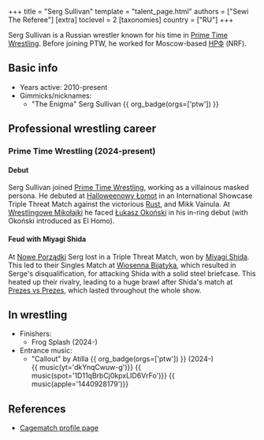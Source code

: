 +++
title = "Serg Sullivan"
template = "talent_page.html"
authors = ["Sewi The Referee"]
[extra]
toclevel = 2
[taxonomies]
country = ["RU"]
+++

Serg Sullivan is a Russian wrestler known for his time in [Prime Time Wrestling](@/o/ptw.md). Before joining PTW, he worked for Moscow-based [НРФ][wrestling-moscow] (NRF).

## Basic info

* Years active: 2010-present
* Gimmicks/nicknames:
  - "The Enigma" Serg Sullivan {{ org_badge(orgs=['ptw']) }}

## Professional wrestling career

### Prime Time Wrestling (2024-present)

#### Debut

Serg Sullivan joined [Prime Time Wrestling](@/o/ptw.md), working as a villainous masked persona. He debuted at [Halloweenowy Łomot](@/e/ptw/2024-10-19-ptw-underground-23.md) in an International Showcase Triple Threat Match against the victorious [Rust](@/w/rust.md), and Mikk Vainula. At [Wrestlingowe Mikołajki](@/e/ptw/2024-12-07-ptw-underground-25.md) he faced [Łukasz Okoński](@/w/lukasz-okonski.md) in his in-ring debut (with Okoński introduced as El Homo).

#### Feud with Miyagi Shida

At [Nowe Porządki](@/e/ptw/2025-01-11-ptw-nowe-porzadki.md) Serg lost in a Triple Threat Match, won by [Miyagi Shida](@/w/miyagi-shida.md). This led to their Singles Match at [Wiosenna Bijatyka](@/e/ptw/2025-03-15-ptw-wiosenna-bijatyka.md), which resulted in Serge's disqualification, for attacking Shida with a solid steel briefcase.
This heated up their rivalry, leading to a huge brawl after Shida's match at [Prezes vs Prezes](@/e/ptw/2025-04-12-ptw-prezes-vs-prezes.md), which lasted throughout the whole show.

## In wrestling

* Finishers:
  - Frog Splash (2024-)
* Entrance music:
  - "Callout" by Atilla
    {{ org_badge(orgs=['ptw']) }} (2024-) <br>
    {{ music(yt='dkYnqCwuw-g')}}
    {{ music(spot='1D11qBrbCj0kpxLID6VrFo')}}
    {{ music(apple='1440928179')}}

## References

* [Cagematch profile page](https://www.cagematch.net/?id=2&nr=11741)

[wrestling-moscow]: https://wrestling.moscow
